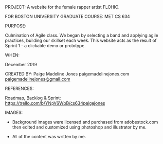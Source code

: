 PROJECT:
A website for the female rapper artist FLOHIO.

FOR BOSTON UNIVERSITY GRADUATE COURSE: MET CS 634

PURPOSE:

Culmination of Agile class. We began by selecting a band and applying agile practices, building our skillset each week. This website acts as the result of Sprint 1 - a clickable demo or prototype.

WHEN:

December 2019

CREATED BY:
Paige Madeline Jones
paigemadelinejones.com
paigemadelinejones@gmail.com

REFERENCES:

Roadmap, Backlog & Sprint:
https://trello.com/b/YNpV6WbB/cs634paigejones

IMAGES:

- Background images were licensed and purchased from adobestock.com then edited and customized using photoshop and illustrator by me.

- All of the content was written by me. 
